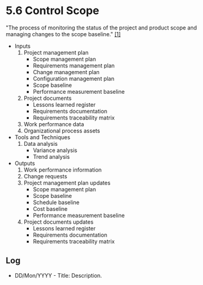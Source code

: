 # 5.6 Control Scope

"The process of monitoring the status of the project and product scope and
managing changes to the scope baseline." [[1]](../home.md#references)

- Inputs
  1. Project management plan
     - Scope management plan
     - Requirements management plan
     - Change management plan
     - Configuration management plan
     - Scope baseline
     - Performance measurement baseline
  2. Project documents
     - Lessons learned register
     - Requirements documentation
     - Requirements traceability matrix
  3. Work performance data
  4. Organizational process assets
- Tools and Techniques
  1. Data analysis
     - Variance analysis
     - Trend analysis
- Outputs
  1. Work performance information
  2. Change requests
  3. Project management plan updates
     - Scope management plan
     - Scope baseline
     - Schedule baseline
     - Cost baseline
     - Performance measurement baseline
  4. Project documents updates
     - Lessons learned register
     - Requirements documentation
     - Requirements traceability matrix

## Log

- DD/Mon/YYYY - Title: Description.
